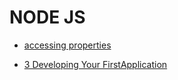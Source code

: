# NODE JS

- [accessing properties](./Docs/Accessing%20Properties.md)

- [3 Developing Your FirstApplication](./Docs/3%20Developing%20Your%20First%20Application/readme.md)

